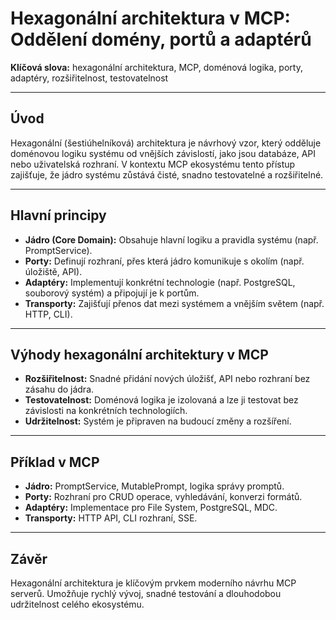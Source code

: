 # Hexagonální architektura v MCP: Oddělení domény, portů a adaptérů

**Klíčová slova:** hexagonální architektura, MCP, doménová logika, porty, adaptéry, rozšiřitelnost, testovatelnost

---

## Úvod

Hexagonální (šestiúhelníková) architektura je návrhový vzor, který odděluje doménovou logiku systému od vnějších závislostí, jako jsou databáze, API nebo uživatelská rozhraní. V kontextu MCP ekosystému tento přístup zajišťuje, že jádro systému zůstává čisté, snadno testovatelné a rozšiřitelné.

---

## Hlavní principy

- **Jádro (Core Domain):** Obsahuje hlavní logiku a pravidla systému (např. PromptService).
- **Porty:** Definují rozhraní, přes která jádro komunikuje s okolím (např. úložiště, API).
- **Adaptéry:** Implementují konkrétní technologie (např. PostgreSQL, souborový systém) a připojují je k portům.
- **Transporty:** Zajišťují přenos dat mezi systémem a vnějším světem (např. HTTP, CLI).

---

## Výhody hexagonální architektury v MCP

- **Rozšiřitelnost:** Snadné přidání nových úložišť, API nebo rozhraní bez zásahu do jádra.
- **Testovatelnost:** Doménová logika je izolovaná a lze ji testovat bez závislosti na konkrétních technologiích.
- **Udržitelnost:** Systém je připraven na budoucí změny a rozšíření.

---

## Příklad v MCP

- **Jádro:** PromptService, MutablePrompt, logika správy promptů.
- **Porty:** Rozhraní pro CRUD operace, vyhledávání, konverzi formátů.
- **Adaptéry:** Implementace pro File System, PostgreSQL, MDC.
- **Transporty:** HTTP API, CLI rozhraní, SSE.

---

## Závěr

Hexagonální architektura je klíčovým prvkem moderního návrhu MCP serverů. Umožňuje rychlý vývoj, snadné testování a dlouhodobou udržitelnost celého ekosystému. 